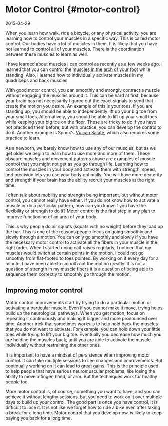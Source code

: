 # Motor Control {#motor-control}

2015-04-29

When you learn how walk, ride a bicycle, or any physical activity, you
are learning how to control your muscles in a specific way. This is
called motor control. Our bodies have a lot of muscles in them. It is
likely that you have not learned to control all of your muscles. There
is the coordination between these muscles to learn as well.

I have learned about muscles I can control as recently as a few weeks
ago. I learned that you can control the
[muscles in the arch of your foot](https://www.youtube.com/watch?v=W0jqvl-8qqE)
while standing. Also, I learned how to individually activate muscles
in my quadriceps and back muscles.

With good motor control, you can smoothly and strongly contract a
muscle without engaging the muscles around it. This can be hard at
first, because your brain has not necessarily figured out the exact
signals to send that create the motion you desire. An example of
this is your toes. If you are standing up, you should be able to
independently lift up your big toe from your small
toes. Alternatively, you should be able to lift up your small toes
while keeping your big toe on the floor. These are tricky to do if
you have not practiced them before, but with practice, you can
develop the control to do it. Another example is Spock's
[Vulcan Salute](https://en.wikipedia.org/wiki/Vulcan_salute),
which also requires some practice to learn.

As a newborn, we barely know how to use any of our muscles, but as we
get older we begin to learn how to use more and more of them. These
obscure muscles and movement patterns above are examples of muscle
control that you might not get as you go through life. Learning how to
control the muscles in your body and activate them with strength,
speed, and precision lets you use your body optimally. You will have
more dexterity and strength if your brain has the ability recruit your
muscles at the right time.

I often talk about mobility and strength being important, but without
motor control, you cannot really have either. If you do not know how
to activate a muscle or do a particular pattern, how can you know if
you have the flexibility or strength to do it? Motor control is the
first step in any plan to improve functioning of an area of your
body.

This is why people do air squats (squats with no weight) before they
load up the bar. This is one of the reasons people focus on going
smoothly and slowly through a motion. You can only go smoothly and
slowly if you have the necessary motor control to activate all the
fibers in your muscle in the right order. When I started doing calf
raises regularly, I noticed that my muscles would twitch at certain
points in the motion. I could not go smoothly from flat-footed to toes
pointed. By working on it every day for a minute, I have been able to
smooth out the motion greatly. It is not a question of strength in my
muscle fibers it is a question of being able to sequence them
correctly to smoothly go through the motion.

## Improving motor control

Motor control improvements start by trying to do a particular motion
or activating a particular muscle. Even if you cannot make it move,
trying helps build up the neurological pathways. When you get motion,
focus on repeating it continuously and making it bigger and more
pronounced over time. Another trick that sometimes works is to help
hold back the muscles that you do not want to activate. For example,
you can hold down your little toes while trying to lift your big
toe. Eventually you decrease how much you are holding the muscles
back, until you are able to activate the muscle individually without
restraining the other ones.

It is important to have a mindset of persistence when improving motor
control. It can take multiple sessions to see changes and
improvements. But continually working on it can lead to great
gains. This is the principle used to help people that have serious
neuromuscular problems, like losing the ability to move a finger,
hand, or arm. But the techniques work for healthy people too.

More motor control is, of course, something you want to have, and
you can achieve it without lengthy sessions, but you need to work on
it over multiple days to build up your control. The good part is
once you have control, it is difficult to lose it. It is not like we
forget how to ride a bike even after taking a break for a long
time. Motor control that you develop now, is likely to keep paying
you back for a long time.
